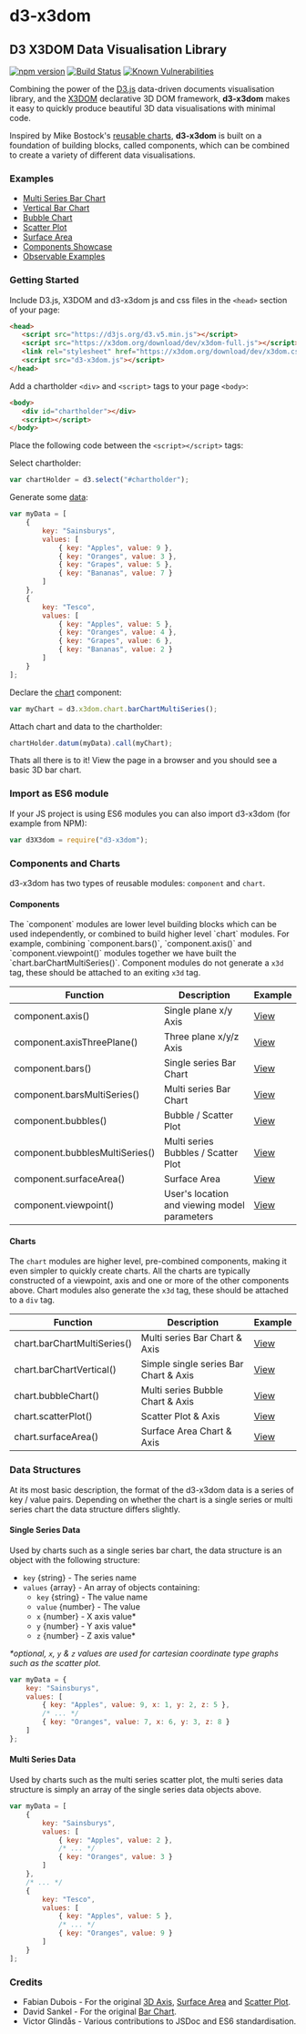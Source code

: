 # d3-x3dom
## D3 X3DOM Data Visualisation Library

[![npm version](https://badge.fury.io/js/d3-x3dom.svg)](https://badge.fury.io/js/d3-x3dom)
[![Build Status](https://travis-ci.org/jamesleesaunders/d3-x3dom.svg?branch=master)](https://travis-ci.org/jamesleesaunders/d3-x3dom)
[![Known Vulnerabilities](https://snyk.io/test/github/jamesleesaunders/d3-x3dom/badge.svg?targetFile=package.json)](https://snyk.io/test/github/jamesleesaunders/d3-x3dom?targetFile=package.json)

Combining the power of the [D3.js](http://www.d3js.org/) data-driven documents visualisation library, and the [X3DOM](https://github.com/x3dom/x3dom) declarative 3D DOM framework, **d3-x3dom** makes it easy to quickly produce beautiful 3D data visualisations with minimal code.

Inspired by Mike Bostock's [reusable charts](http://bost.ocks.org/mike/chart/), **d3-x3dom** is built on a foundation of building blocks, called components, which can be combined to create a variety of different data visualisations.

### Examples

* [Multi Series Bar Chart](https://jamesleesaunders.github.io/d3-x3dom/examples/BarChartMultiSeries.html)
* [Vertical Bar Chart](https://jamesleesaunders.github.io/d3-x3dom/examples/BarChartVertical.html)
* [Bubble Chart](https://jamesleesaunders.github.io/d3-x3dom/examples/BubbleChart.html)
* [Scatter Plot](https://jamesleesaunders.github.io/d3-x3dom/examples/ScatterPlot.html)
* [Surface Area](https://jamesleesaunders.github.io/d3-x3dom/examples/SurfaceArea.html)
* [Components Showcase](https://jamesleesaunders.github.io/d3-x3dom/examples/Components.html)
* [Observable Examples](https://beta.observablehq.com/collection/@jamesleesaunders/d3-x3dom)

### Getting Started

Include D3.js, X3DOM and d3-x3dom js and css files in the `<head>` section of your page:

```html
<head>
   <script src="https://d3js.org/d3.v5.min.js"></script>   
   <script src="https://x3dom.org/download/dev/x3dom-full.js"></script>
   <link rel="stylesheet" href="https://x3dom.org/download/dev/x3dom.css" />
   <script src="d3-x3dom.js"></script>
</head>
```

Add a chartholder `<div>` and `<script>` tags to your page `<body>`:

```html
<body>
   <div id="chartholder"></div>
   <script></script>
</body>
```

Place the following code between the `<script></script>` tags:

Select chartholder:

```javascript
var chartHolder = d3.select("#chartholder");
```

Generate some [data](#data-structure):

```javascript
var myData = [
	{
		key: "Sainsburys",
		values: [
			{ key: "Apples", value: 9 },
			{ key: "Oranges", value: 3 },
			{ key: "Grapes", value: 5 },
			{ key: "Bananas", value: 7 }
		]
	},
	{
		key: "Tesco",
		values: [
			{ key: "Apples", value: 5 },
			{ key: "Oranges", value: 4 },
			{ key: "Grapes", value: 6 },
			{ key: "Bananas", value: 2 }
		]
	}
];
```

Declare the [chart](#components-and-charts) component:

```javascript
var myChart = d3.x3dom.chart.barChartMultiSeries();
```

Attach chart and data to the chartholder:

```javascript
chartHolder.datum(myData).call(myChart);
```

Thats all there is to it! View the page in a browser and you should see a basic 3D bar chart.

### Import as ES6 module

If your JS project is using ES6 modules you can also import d3-x3dom (for example from NPM):

```javascript
var d3X3dom = require("d3-x3dom");
```

### Components and Charts

d3-x3dom has two types of reusable modules: `component` and `chart`.

#### Components

The \`component\` modules are lower level building blocks which can be used independently, or combined to build higher level \`chart\` modules. 
For example, combining \`component.bars()\`, \`component.axis()\` and \`component.viewpoint()\` modules together we have built the \`chart.barChartMultiSeries()\`.
Component modules do not generate a `x3d` tag, these should be attached to an exiting `x3d` tag.

| Function                       | Description                                  | Example     
| ------------------------------ | -------------------------------------------- | ------- 
| component.axis()               | Single plane x/y Axis                        | [View](https://jamesleesaunders.github.io/d3-x3dom/examples/Components.html)
| component.axisThreePlane()     | Three plane x/y/z Axis                       | [View](https://jamesleesaunders.github.io/d3-x3dom/examples/Components.html)
| component.bars()               | Single series Bar Chart                      | [View](https://jamesleesaunders.github.io/d3-x3dom/examples/Components.html)
| component.barsMultiSeries()    | Multi series Bar Chart                       | [View](https://jamesleesaunders.github.io/d3-x3dom/examples/Components.html)
| component.bubbles()            | Bubble / Scatter Plot                        | [View](https://jamesleesaunders.github.io/d3-x3dom/examples/Components.html)
| component.bubblesMultiSeries() | Multi series Bubbles / Scatter Plot          | [View](https://jamesleesaunders.github.io/d3-x3dom/examples/Components.html)
| component.surfaceArea()        | Surface Area                                 | [View](https://jamesleesaunders.github.io/d3-x3dom/examples/Components.html)
| component.viewpoint()          | User's location and viewing model parameters | [View](https://jamesleesaunders.github.io/d3-x3dom/examples/Components.html)

#### Charts

The `chart` modules are higher level, pre-combined components, making it even simpler to quickly create charts. 
All the charts are typically constructed of a viewpoint, axis and one or more of the other components above. 
Chart modules also generate the `x3d` tag, these should be attached to a `div` tag.

| Function                       | Description                                  | Example 
| ------------------------------ | -------------------------------------------- | ------- 
| chart.barChartMultiSeries()    | Multi series Bar Chart & Axis                | [View](https://jamesleesaunders.github.io/d3-x3dom/examples/BarChartMultiSeries.html)
| chart.barChartVertical()       | Simple single series Bar Chart & Axis        | [View](https://jamesleesaunders.github.io/d3-x3dom/examples/BarChartVertical.html)
| chart.bubbleChart()            | Multi series Bubble Chart & Axis             | [View](https://jamesleesaunders.github.io/d3-x3dom/examples/BubbleChart.html)
| chart.scatterPlot()            | Scatter Plot & Axis                          | [View](https://jamesleesaunders.github.io/d3-x3dom/examples/ScatterPlot.html)
| chart.surfaceArea()            | Surface Area Chart & Axis                    | [View](https://jamesleesaunders.github.io/d3-x3dom/examples/SurfaceArea.html)

### Data Structures

At its most basic description, the format of the d3-x3dom data is a series of key / value pairs. Depending on whether the chart is a single series or multi series chart the data structure differs slightly.

#### Single Series Data

Used by charts such as a single series bar chart, the data structure is an object with the following structure:
* `key` {string} - The series name
* `values` {array} - An array of objects containing:
  * `key` {string} - The value name
  * `value` {number} - The value
  * `x` {number} - X axis value\*
  * `y` {number} - Y axis value\*
  * `z` {number} - Z axis value\*
	
_\*optional, `x`, `y` & `z` values are used for cartesian coordinate type graphs such as the scatter plot._

```javascript
var myData = {
	key: "Sainsburys",
	values: [
		{ key: "Apples", value: 9, x: 1, y: 2, z: 5 },
		/* ... */
		{ key: "Oranges", value: 7, x: 6, y: 3, z: 8 }
	]
};
```

#### Multi Series Data

Used by charts such as the multi series scatter plot, the multi series data structure is simply an array of the single series data objects above.

```javascript
var myData = [
	{
		key: "Sainsburys",
		values: [
			{ key: "Apples", value: 2 },
			/* ... */
			{ key: "Oranges", value: 3 }
		]
	},
	/* ... */
	{
		key: "Tesco",
		values: [
			{ key: "Apples", value: 5 },
			/* ... */
			{ key: "Oranges", value: 9 }
		]
	}
];
```

### Credits

* Fabian Dubois - For the original [3D Axis](http://bl.ocks.org/fabid/61cbfe14de686cc25c47/), [Surface Area](https://github.com/fabid/d3-x3dom-shape) and [Scatter Plot](http://bl.ocks.org/fabid/acb5dc4961ffa741b52b).
* David Sankel - For the original [Bar Chart](http://bl.ocks.org/camio/5087116).
* Victor Glindås - Various contributions to JSDoc and ES6 standardisation.
